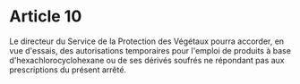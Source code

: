 # Article 10

Le directeur du Service de la Protection des Végétaux pourra accorder, en vue d'essais, des autorisations temporaires pour l'emploi de produits à base d'hexachlorocyclohexane ou de ses dérivés soufrés ne répondant pas aux prescriptions du présent arrêté.
